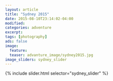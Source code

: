 ```yaml
---
layout: article
title: "Sydney 2015"
date: 2015-08-10T23:14:02-04:00
modified:
categories: adventure
excerpt:
tags: [photography]
ads: false
image:
  feature:
  teaser: advanture_image/sydney2015.jpg
image_sliders: sydney_slider
---
```


{% include slider.html selector="sydney_slider" %}

